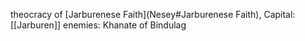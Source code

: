 theocracy of [Jarburenese Faith](Nesey#Jarburenese Faith), Capital: [[Jarburen]]
enemies: Khanate of Bindulag